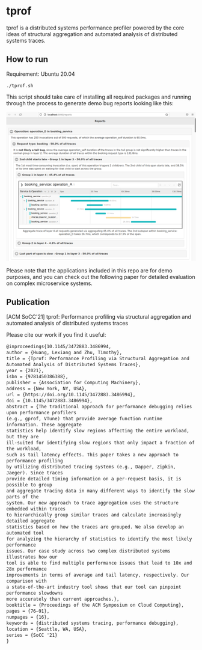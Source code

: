 # tprof

tprof is a distributed systems performance profiler powered by the core ideas of structural aggregation and automated analysis of distributed systems traces.

## How to run
Requirement: Ubuntu 20.04

```
./tprof.sh
```

This script should take care of installing all required packages and running through the process to generate demo bug reports looking like this:

![Example bug report](figures/example_bug_report.png)

Please note that the applications included in this repo are for demo purposes, and you can check out the following paper for detailed evaluation on complex microservice systems.

## Publication
[ACM SoCC'21] tprof: Performance profiling via structural aggregation and automated analysis of distributed systems traces

Please cite our work if you find it useful:
```
@inproceedings{10.1145/3472883.3486994,
author = {Huang, Lexiang and Zhu, Timothy},
title = {Tprof: Performance Profiling via Structural Aggregation and Automated Analysis of Distributed Systems Traces},
year = {2021},
isbn = {9781450386388},
publisher = {Association for Computing Machinery},
address = {New York, NY, USA},
url = {https://doi.org/10.1145/3472883.3486994},
doi = {10.1145/3472883.3486994},
abstract = {The traditional approach for performance debugging relies upon performance profilers
(e.g., gprof, VTune) that provide average function runtime information. These aggregate
statistics help identify slow regions affecting the entire workload, but they are
ill-suited for identifying slow regions that only impact a fraction of the workload,
such as tail latency effects. This paper takes a new approach to performance profiling
by utilizing distributed tracing systems (e.g., Dapper, Zipkin, Jaeger). Since traces
provide detailed timing information on a per-request basis, it is possible to group
and aggregate tracing data in many different ways to identify the slow parts of the
system. Our new approach to trace aggregation uses the structure embedded within traces
to hierarchically group similar traces and calculate increasingly detailed aggregate
statistics based on how the traces are grouped. We also develop an automated tool
for analyzing the hierarchy of statistics to identify the most likely performance
issues. Our case study across two complex distributed systems illustrates how our
tool is able to find multiple performance issues that lead to 10x and 28x performance
improvements in terms of average and tail latency, respectively. Our comparison with
a state-of-the-art industry tool shows that our tool can pinpoint performance slowdowns
more accurately than current approaches.},
booktitle = {Proceedings of the ACM Symposium on Cloud Computing},
pages = {76–91},
numpages = {16},
keywords = {distributed systems tracing, performance debugging},
location = {Seattle, WA, USA},
series = {SoCC '21}
}
```
